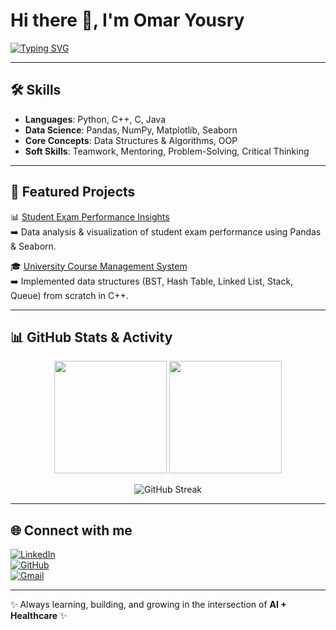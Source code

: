 # Hi there 👋, I'm Omar Yousry  

[![Typing SVG](https://readme-typing-svg.herokuapp.com?font=Fira+Code&size=25&pause=1000&color=1ABC9C&center=true&vCenter=true&width=600&lines=Aspiring+Machine+Learning+Engineer;Biomedical+Informatics+Student;Passionate+About+AI+%26+Healthcare;Always+Learning+%26+Building)](https://git.io/typing-svg)

---

## 🛠 Skills
- **Languages**: Python, C++, C, Java  
- **Data Science**: Pandas, NumPy, Matplotlib, Seaborn  
- **Core Concepts**: Data Structures & Algorithms, OOP  
- **Soft Skills**: Teamwork, Mentoring, Problem-Solving, Critical Thinking  

---

## 📂 Featured Projects  
📊 [Student Exam Performance Insights](https://github.com/omar23py/student-exam-performance-insights)  
➡️ Data analysis & visualization of student exam performance using Pandas & Seaborn.  

🎓 [University Course Management System](https://github.com/omar23py)  
➡️ Implemented data structures (BST, Hash Table, Linked List, Stack, Queue) from scratch in C++.  

---

## 📊 GitHub Stats & Activity  
<p align="center">
  <img src="https://github-readme-stats.vercel.app/api?username=omar23py&show_icons=true&theme=tokyonight" height="180px"/>
  <img src="https://github-readme-stats.vercel.app/api/top-langs/?username=omar23py&layout=compact&theme=tokyonight" height="180px"/>
</p>

<p align="center">
  <img src="https://streak-stats.demolab.com?user=omar23py&theme=tokyonight" alt="GitHub Streak" />
</p>

---


## 🌐 Connect with me  
[![LinkedIn](https://img.shields.io/badge/LinkedIn-blue?style=for-the-badge&logo=linkedin&logoColor=white)](https://linkedin.com/in/omar-alanssary-2a682b353)  
[![GitHub](https://img.shields.io/badge/GitHub-black?style=for-the-badge&logo=github)](https://github.com/omar23py)  
[![Gmail](https://img.shields.io/badge/Gmail-red?style=for-the-badge&logo=gmail&logoColor=white)](mailto:omaralanassry@gmail.com)  

---
✨ Always learning, building, and growing in the intersection of **AI + Healthcare** ✨
